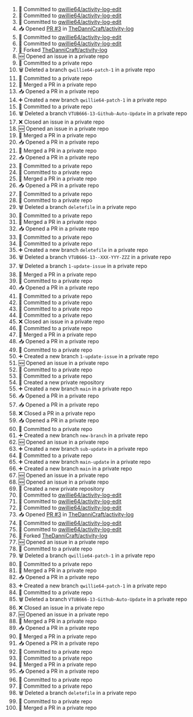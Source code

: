 <!--START_SECTION:activity-->
1. 📝 Committed to [qwillie64/activity-log-edit](https://github.com/qwillie64/activity-log-edit/commit/8c4062a55705a2104d292b5bfcd68db8e522f3dd)
2. 📝 Committed to [qwillie64/activity-log-edit](https://github.com/qwillie64/activity-log-edit/commit/3dd31118845b21f9f1cca117d7b4578d6960a812)
3. 📝 Committed to [qwillie64/activity-log-edit](https://github.com/qwillie64/activity-log-edit/commit/6633963a078bd3a77716480287d023ac1d9d537c)
4. 📥 Opened [PR #3](https://github.com/TheDanniCraft/activity-log/pull/3) in [TheDanniCraft/activity-log](https://github.com/TheDanniCraft/activity-log)
5. 📝 Committed to [qwillie64/activity-log-edit](https://github.com/qwillie64/activity-log-edit/commit/bf9b37213135270b626cbe9b4c99faf2eef905ba)
6. 📝 Committed to [qwillie64/activity-log-edit](https://github.com/qwillie64/activity-log-edit/commit/4a14d91c9ed1fcb6c4a085fd076f483933651fb2)
7. 🍴 Forked [TheDanniCraft/activity-log](https://github.com/TheDanniCraft/activity-log)
8. 🆕 Opened an issue in a private repo
9. 📝 Committed to a private repo
10. 🗑️ Deleted a branch `qwillie64-patch-1` in a private repo
11. 📝 Committed to a private repo
12. 🔀 Merged a PR in a private repo
13. 📥 Opened a PR in a private repo
14. ➕ Created a new branch `qwillie64-patch-1` in a private repo
15. 📝 Committed to a private repo
16. 🗑️ Deleted a branch `VTUB666-13-Github-Auto-Update` in a private repo
17. ❌ Closed an issue in a private repo
18. 🆕 Opened an issue in a private repo
19. 🔀 Merged a PR in a private repo
20. 📥 Opened a PR in a private repo
21. 🔀 Merged a PR in a private repo
22. 📥 Opened a PR in a private repo
23. 📝 Committed to a private repo
24. 📝 Committed to a private repo
25. 🔀 Merged a PR in a private repo
26. 📥 Opened a PR in a private repo
27. 📝 Committed to a private repo
28. 📝 Committed to a private repo
29. 🗑️ Deleted a branch `deletefile` in a private repo
30. 📝 Committed to a private repo
31. 🔀 Merged a PR in a private repo
32. 📥 Opened a PR in a private repo
33. 📝 Committed to a private repo
34. 📝 Committed to a private repo
35. ➕ Created a new branch `deletefile` in a private repo
36. 🗑️ Deleted a branch `VTUB666-13--XXX-YYY-ZZZ` in a private repo
37. 🗑️ Deleted a branch `1-update-issue` in a private repo
38. 🔀 Merged a PR in a private repo
39. 📝 Committed to a private repo
40. 📥 Opened a PR in a private repo
41. 📝 Committed to a private repo
42. 📝 Committed to a private repo
43. 📝 Committed to a private repo
44. 📝 Committed to a private repo
45. ❌ Closed an issue in a private repo
46. 📝 Committed to a private repo
47. 🔀 Merged a PR in a private repo
48. 📥 Opened a PR in a private repo
49. 📝 Committed to a private repo
50. ➕ Created a new branch `1-update-issue` in a private repo
51. 🆕 Opened an issue in a private repo
52. 📝 Committed to a private repo
53. 📝 Committed to a private repo
54. 🎉 Created a new private repository
55. ➕ Created a new branch `main` in a private repo
56. 📥 Opened a PR in a private repo
57. 📥 Opened a PR in a private repo
58. ❌ Closed a PR in a private repo
59. 📥 Opened a PR in a private repo
60. 📝 Committed to a private repo
61. ➕ Created a new branch `new-branch` in a private repo
62. 🆕 Opened an issue in a private repo
63. ➕ Created a new branch `sub-update` in a private repo
64. 📝 Committed to a private repo
65. ➕ Created a new branch `main-update` in a private repo
66. ➕ Created a new branch `main` in a private repo
67. 🆕 Opened an issue in a private repo
68. 🆕 Opened an issue in a private repo
69. 🎉 Created a new private repository
70. 📝 Committed to [qwillie64/activity-log-edit](https://github.com/qwillie64/activity-log-edit/commit/8c4062a55705a2104d292b5bfcd68db8e522f3dd)
71. 📝 Committed to [qwillie64/activity-log-edit](https://github.com/qwillie64/activity-log-edit/commit/3dd31118845b21f9f1cca117d7b4578d6960a812)
72. 📝 Committed to [qwillie64/activity-log-edit](https://github.com/qwillie64/activity-log-edit/commit/6633963a078bd3a77716480287d023ac1d9d537c)
73. 📥 Opened [PR #3](https://github.com/TheDanniCraft/activity-log/pull/3) in [TheDanniCraft/activity-log](https://github.com/TheDanniCraft/activity-log)
74. 📝 Committed to [qwillie64/activity-log-edit](https://github.com/qwillie64/activity-log-edit/commit/bf9b37213135270b626cbe9b4c99faf2eef905ba)
75. 📝 Committed to [qwillie64/activity-log-edit](https://github.com/qwillie64/activity-log-edit/commit/4a14d91c9ed1fcb6c4a085fd076f483933651fb2)
76. 🍴 Forked [TheDanniCraft/activity-log](https://github.com/TheDanniCraft/activity-log)
77. 🆕 Opened an issue in a private repo
78. 📝 Committed to a private repo
79. 🗑️ Deleted a branch `qwillie64-patch-1` in a private repo
80. 📝 Committed to a private repo
81. 🔀 Merged a PR in a private repo
82. 📥 Opened a PR in a private repo
83. ➕ Created a new branch `qwillie64-patch-1` in a private repo
84. 📝 Committed to a private repo
85. 🗑️ Deleted a branch `VTUB666-13-Github-Auto-Update` in a private repo
86. ❌ Closed an issue in a private repo
87. 🆕 Opened an issue in a private repo
88. 🔀 Merged a PR in a private repo
89. 📥 Opened a PR in a private repo
90. 🔀 Merged a PR in a private repo
91. 📥 Opened a PR in a private repo
92. 📝 Committed to a private repo
93. 📝 Committed to a private repo
94. 🔀 Merged a PR in a private repo
95. 📥 Opened a PR in a private repo
96. 📝 Committed to a private repo
97. 📝 Committed to a private repo
98. 🗑️ Deleted a branch `deletefile` in a private repo
99. 📝 Committed to a private repo
100. 🔀 Merged a PR in a private repo
<!--END_SECTION:activity-->

